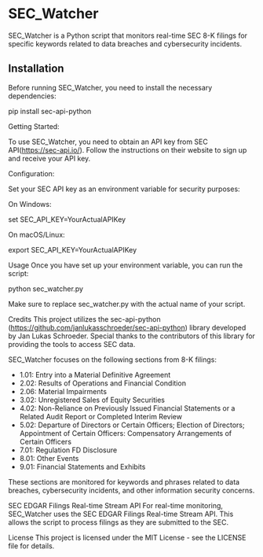 # SEC_Watcher

SEC_Watcher is a Python script that monitors real-time SEC 8-K filings for specific keywords related to data breaches and cybersecurity incidents.

## Installation

Before running SEC_Watcher, you need to install the necessary dependencies:

pip install sec-api-python

Getting Started:

To use SEC_Watcher, you need to obtain an API key from SEC API(https://sec-api.io/). Follow the instructions on their website to sign up and receive your API key.

Configuration:

Set your SEC API key as an environment variable for security purposes:

On Windows:

set SEC_API_KEY=YourActualAPIKey

On macOS/Linux:


export SEC_API_KEY=YourActualAPIKey

Usage
Once you have set up your environment variable, you can run the script:

python sec_watcher.py

Make sure to replace sec_watcher.py with the actual name of your script.

Credits
This project utilizes the sec-api-python (https://github.com/janlukasschroeder/sec-api-python) library developed by Jan Lukas Schroeder. Special thanks to the contributors of this library for providing the tools to access SEC data.

SEC_Watcher focuses on the following sections from 8-K filings:

- 1.01: Entry into a Material Definitive Agreement
- 2.02: Results of Operations and Financial Condition
- 2.06: Material Impairments
- 3.02: Unregistered Sales of Equity Securities
- 4.02: Non-Reliance on Previously Issued Financial Statements or a Related Audit Report or Completed Interim Review
- 5.02: Departure of Directors or Certain Officers; Election of Directors; Appointment of Certain Officers: Compensatory Arrangements of Certain Officers
- 7.01: Regulation FD Disclosure
- 8.01: Other Events
- 9.01: Financial Statements and Exhibits

These sections are monitored for keywords and phrases related to data breaches, cybersecurity incidents, and other information security concerns.

SEC EDGAR Filings Real-time Stream API
For real-time monitoring, SEC_Watcher uses the SEC EDGAR Filings Real-time Stream API. This allows the script to process filings as they are submitted to the SEC.

License
This project is licensed under the MIT License - see the LICENSE file for details.
